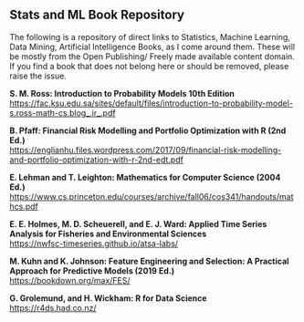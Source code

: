 Stats and ML Book Repository
---

The following is a repository of direct links to Statistics, Machine Learning, Data Mining, Artificial Intelligence Books, as I come around them. These will be mostly from the Open Publishing/ Freely made available content domain. If you find a book that does not belong here or should be removed, please raise the issue.

**S. M. Ross: Introduction to Probability Models 10th Edition**  
https://fac.ksu.edu.sa/sites/default/files/introduction-to-probability-model-s.ross-math-cs.blog_.ir_.pdf

**B. Pfaff: Financial Risk Modelling and Portfolio Optimization with R (2nd Ed.)**  
https://englianhu.files.wordpress.com/2017/09/financial-risk-modelling-and-portfolio-optimization-with-r-2nd-edt.pdf

**E. Lehman and T. Leighton: Mathematics for Computer Science (2004 Ed.)**  
https://www.cs.princeton.edu/courses/archive/fall06/cos341/handouts/mathcs.pdf

**E. E. Holmes, M. D. Scheuerell, and E. J. Ward: Applied Time Series Analysis for Fisheries and Environmental Sciences**  
https://nwfsc-timeseries.github.io/atsa-labs/


**M. Kuhn and K. Johnson: Feature Engineering and Selection: A Practical Approach for Predictive Models (2019 Ed.)**  
https://bookdown.org/max/FES/

**G. Grolemund, and H. Wickham: R for Data Science**  
https://r4ds.had.co.nz/


